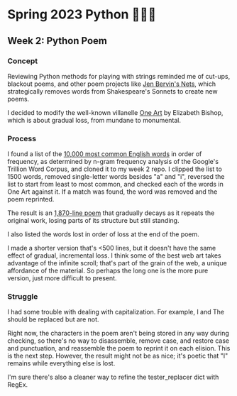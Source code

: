 # Spring 2023 Python 🐍🌷🤓

## Week 2: Python Poem


### Concept
Reviewing Python methods for playing with strings reminded me of cut-ups, blackout poems, and other poem projects like [Jen Bervin's Nets](https://www.jenbervin.com/img/projects/_gallery_2x/Work_Nets_06.jpg), which strategically removes words from Shakespeare's Sonnets to create new poems. 

I decided to modify the well-known villanelle [One Art](https://www.poetryfoundation.org/poems/47536/one-art) by Elizabeth Bishop, which is about gradual loss, from mundane to monumental.


### Process
I found a list of the [10,000 most common English words](https://github.com/first20hours/google-10000-english) in order of frequency, as determined by n-gram frequency analysis of the Google's Trillion Word Corpus, and cloned it to my week 2 repo. I clipped the list to 1500 words, removed single-letter words besides "a" and "i", reversed the list to start from least to most common, and checked each of the words in One Art against it. If a match was found, the word was removed and the poem reprinted.

The result is an [1,870-line poem](https://github.com/iteratiii/spring-2023-python/blob/main/week2/PythonPoem.ipynb) that gradually decays as it repeats the original work, losing parts of its structure but still standing.

I also listed the words lost in order of loss at the end of the poem.

I made a shorter version that's <500 lines, but it doesn't have the same effect of gradual, incremental loss. I think some of the best web art takes advantage of the infinite scroll; that's part of the grain of the web, a unique affordance of the material. So perhaps the long one is the more pure version, just more difficult to present.


### Struggle
I had some trouble with dealing with capitalization. For example, I and The should be replaced but are not. 

Right now, the characters in the poem aren't being stored in any way during checking, so there's no way to disassemble, remove case, and restore case and punctuation, and reassemble the poem to reprint it on each elision. This is the next step. However, the result might not be as nice; it's poetic that "I" remains while everything else is lost.

I'm sure there's also a cleaner way to refine the tester_replacer dict with RegEx.
